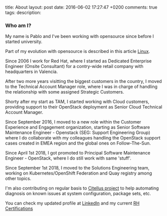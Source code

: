 title: About
layout: post
date: 2016-06-02 17:27:47 +0200
comments: true
tags:
description:

### Who am I?

My name is Pablo and I've been working with opensource since before I started university.

Part of my evolution with opensource is described in this article [Linux]({filename}../2008-06-03-mi-Evolucion-con-Linux.es.md).

Since 2006 I work for Red Hat, where I started as Dedicated Enterprise Engineer (Onsite Consultant) for a contry-wide retail company with headquarters in Valencia.

After two more years visitting the biggest customers in the country, I moved to the Technical Account Manager role, where I was in charge of handling the relationship with some assigned Strategic Customers.

Shorty after my start as TAM, I started working with Cloud customers, providing support to their OpenStack deployment as Senior Cloud Technical Account Manager.

Since September 2016, I moved to a new role within the Customer Experience and Engagement organization, starting as Senior Software Maintenance Engineer - Openstack (SEG: Support Engineering Group) where I do collaborate with my colleagues handling the OpenStack support cases created in EMEA region and the global ones on Follow-The-Sun.

Since April 1st 2018, I got promoted to Principal Software Maintenance Engineer - OpenStack, where I do still work with same 'stuff'.

Since September 1st 2018, I moved to the Solutions Engineering team, working on Kubernetes/OpenShift Federation and Quay registry among other topics.

I'm also contributing on regular basis to [Citellus project](https://citellus.org) to help automating diagnosis on known issues at system configuration, package sets, etc.

You can check my updated profile at [LinkedIn](http://linkedin.com/in/iranzo) and my current [RH Certifications](https://www.redhat.com/rhtapps/certification/verify/?certId=110-215-852)
